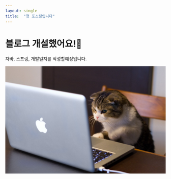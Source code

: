 ```yaml
---
layout: single
title:  "첫 포스팅입니다"
---
```


# 블로그 개설했어요!🥰

자바, 스프링, 개발일지를 작성할예정입니다.



![cat](../images/2022-03-10-first/cat-16469202545951.jpeg)
